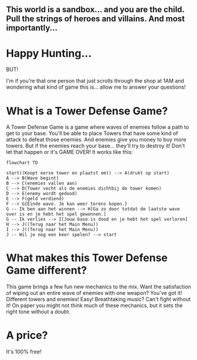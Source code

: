 ## This world is a sandbox... and you are the child. Pull the strings of heroes and villains. And most importantly...
# Happy Hunting...

BUT!

I'm if you're that one person that just scrolls through the shop at 1AM and wondering what kind of game this is... allow me to answer your questions!

# What is a Tower Defense Game?
A Tower Defense Game is a game where waves of enemies follow a path to get to your base. You'll be able to place Towers that have some kind of attack to defeat those enemies. And enemies give you money to buy more towers. But if the enemies reach your base... they'll try to destroy it! Don't let that happen or it's GAME OVER!
It works like this:
```mermaid
flowchart TD

start((Koopt eerse tower en plaatst em)) --> A(drukt op start)
A --> B(Wave begint)
B --> C(enemies vallen aan)
C --> D(Tower vecht als de enemies dichtbij de tower komen)
D --> E(enemy wordt gedood)
E --> F(geld verdiend)
F --> G{Einde wave. Je kan weer torens kopen.}
G -- Ik ben aan het winnen --> H[Ga zo door totdat de laatste wave over is en je hebt het spel gewonnen.]
G -- Ik verlies --> I[Jouw base is dood en je hebt het spel verloren]
H --> J((Terug naar het Main Menu))
I --> J((Terug naar het Main Menu))
J -- Wil je nog een keer spelen? --> start
```

# What makes this Tower Defense Game different?
This game brings a few fun new mechanics to the mix. Want the satisfaction of wiping out an entire wave of enemies with one weapon? You've got it! Different towers and enemies! Easy! Breathtaking music? Can't fight without it! On paper you might not think much of these mechanics, but it sets the right tone without a doubt.

# A price?
It's 100% free!
